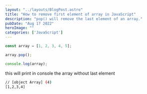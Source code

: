 ```yaml
---
layout: "../layouts/BlogPost.astro"
title: "How to remove first element of array in JavaScript"
description: "pop() will remove the last element of an array."
pubDate: "Aug 17 2022"
heroImage: ""
categories: ['JavaScript']
--- 
```


```javascript
const array = [1, 2, 3, 4, 5];

array.pop();

console.log(array);
```

this will print in console the array without last element

```bash
// [object Array] (4)
[1,2,3,4]
```